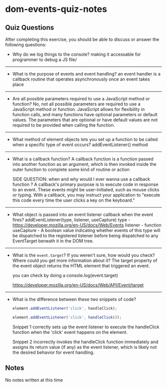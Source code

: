 # dom-events-quiz-notes

## Quiz Questions

After completing this exercise, you should be able to discuss or answer the following questions:

- Why do we log things to the console?
  making it accessable for programmer to debug a JS file/

---

- What is the purpose of events and event handling?
  an event handler is a callback routine that operates asynchronously once an event takes place

---

- Are all possible parameters required to use a JavaScript method or function?
  No, not all possible parameters are required to use a JavaScript method or function. JavaScript allows for flexibility in function calls, and many functions have optional parameters or default values. The parameters that are optional or have default values are not required to be provided when calling the function.

---

- What method of element objects lets you set up a function to be called when a specific type of event occurs?
  addEventListener() method

---

- What is a callback function?
  A callback function is a function passed into another function as an argument, which is then invoked inside the outer function to complete some kind of routine or action

  SIDE QUESTION: when and why would I ever wanna use a callback function ?
  A callback's primary purpose is to execute code in response to an event. These events might be user-initiated, such as mouse clicks or typing. With a callback, you may instruct your application to "execute this code every time the user clicks a key on the keyboard."

---

- What object is passed into an event listener callback when the event fires?
  addEventListener(type, listener, useCapture)
  type - https://developer.mozilla.org/en-US/docs/Web/Events
  listener - function
  useCapture - A boolean value indicating whether events of this type will be dispatched to the registered listener before being dispatched to any EventTarget beneath it in the DOM tree.

---

- What is the `event.target`? If you weren't sure, how would you check? Where could you get more information about it?
  The target property of the event object returns the HTML element that triggered an event.

  you can check by doing a console.log(event.target)

  https://developer.mozilla.org/en-US/docs/Web/API/Event/target

---

- What is the difference between these two snippets of code?

  ```js
  element.addEventListener('click', handleClick);
  ```

  ```js
  element.addEventListener('click', handleClick());
  ```

  Snippet 1 correctly sets up the event listener to execute the handleClick function when the 'click' event happens on the element.

  Snippet 2 incorrectly invokes the handleClick function immediately and assigns its return value (if any) as the event listener, which is likely not the desired behavior for event handling.

## Notes

No notes written at this time
